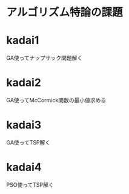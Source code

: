 # アルゴリズム特論の課題
# kadai1
GA使ってナップサック問題解く
# kadai2
GA使ってMcCormick関数の最小値求める
# kadai3
GA使ってTSP解く
# kadai4
PSO使ってTSP解く
